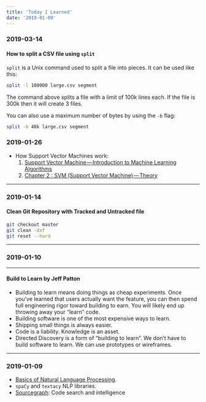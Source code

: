 ```yaml
---
title: 'Today I Learned'
date: '2019-01-09'
---
```


### 2019-03-14

#### How to split a CSV file using `split`

`split` is a Unix command used to split a file into pieces. It can be used like this:

```bash
split -l 100000 large.csv segment
```

The command above splits a file with a limit of 100k lines each. If the file is 300k then it will create 3 files.

You can also use a maximum number of bytes by using the `-b` flag:

```bash
split -b 40k large.csv segment
```

### 2019-01-26

- How Support Vector Machines work:
  1. [Support Vector Machine — Introduction to Machine Learning Algorithms](https://towardsdatascience.com/support-vector-machine-introduction-to-machine-learning-algorithms-934a444fca47)
  1. [Chapter 2 : SVM (Support Vector Machine) — Theory](https://medium.com/machine-learning-101/chapter-2-svm-support-vector-machine-theory-f0812effc72)

---

### 2019-01-14

#### Clean Git Repository with Tracked and Untracked file

```bash
git checkout master
git clean -dxf
git reset --hard
```

---

### 2019-01-10

---

#### Build to Learn by Jeff Patton

- Building to learn means doing things as cheap experiments. Once you’ve learned that users actually want the feature, you can then spend full engineering rigor toward building to earn. You will likely end up throwing away your “learn” code.
- Building software is one of the most expensive ways to learn.
- Shipping small things is always easier.
- Code is a liability. Knowledge is an asset.
- Directed Discovery is a form of “building to learn”. We don’t have to build software to learn. We can use prototypes or wireframes.

---

### 2019-01-09

- [Basics of Natural Language Processing](https://medium.com/@ageitgey/natural-language-processing-is-fun-9a0bff37854e).
- `spaCy` and `textacy` NLP libraries.
- [Sourcegraph](https://github.com/sourcegraph/sourcegraph): Code search and intelligence
